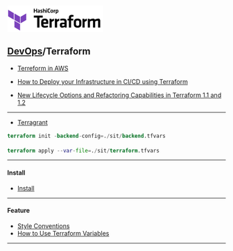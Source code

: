 [![](./resource/terraform.png)](https://www.terraform.io/)
## [DevOps]/Terraform

- [Terreform in AWS](https://aws.amazon.com/cn/blogs/china/aws-china-region-guide-series-terraform2/)

- [How to Deploy your Infrastructure in CI/CD using Terraform](https://spacelift.io/blog/terraform-in-ci-cd)

- [New Lifecycle Options and Refactoring Capabilities in Terraform 1.1 and 1.2](https://devdosvid.blog/2022/05/04/new-lifecycle-options-and-refactoring-capabilities-in-terraform-1-1-and-1-2/)

---
- [Terragrant](./Terragrunt/Terragrunt.md)

```tf
terraform init -backend-config=./sit/backend.tfvars

terraform apply --var-file=./sit/terraform.tfvars
```

---
#### Install

- [Install]([Terraform](https://blog.csdn.net/weixin_33669839/article/details/116130066))

---
#### Feature

- [Style Conventions](https://www.terraform.io/language/syntax/style)
- [How to Use Terraform Variables](https://spacelift.io/blog/how-to-use-terraform-variables)
----
[DevOps]: <../../README.md>


